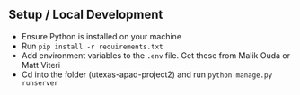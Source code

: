## Setup / Local Development

* Ensure Python is installed on your machine
* Run `pip install -r requirements.txt`
* Add environment variables to the `.env` file. Get these from Malik Ouda or Matt Viteri
* Cd into the folder (utexas-apad-project2) and run `python manage.py runserver`
